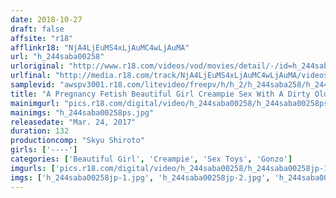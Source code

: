 ```yaml
---
date: 2018-10-27
draft: false
affsite: "r18"
afflinkr18: "NjA4LjEuMS4xLjAuMC4wLjAuMA"
url: "h_244saba00258"
urloriginal: "http://www.r18.com/videos/vod/movies/detail/-/id=h_244saba00258"
urlfinal: "http://media.r18.com/track/NjA4LjEuMS4xLjAuMC4wLjAuMA/videos/vod/movies/detail/-/id=h_244saba00258"
samplevid: "awspv3001.r18.com/litevideo/freepv/h/h_2/h_244saba258/h_244saba258_dmb_w.mp4"
title: "A Pregnancy Fetish Beautiful Girl Creampie Sex With A Dirty Old Man And His Raw Cock 4 Fucks!"
mainimgurl: "pics.r18.com/digital/video/h_244saba00258/h_244saba00258ps.jpg"
mainimgs: "h_244saba00258ps.jpg"
releasedate: "Mar. 24, 2017"
duration: 132
productioncomp: "Skyu Shiroto"
girls: ['----']
categories: ['Beautiful Girl', 'Creampie', 'Sex Toys', 'Gonzo']
imgurls: ['pics.r18.com/digital/video/h_244saba00258/h_244saba00258jp-1.jpg', 'pics.r18.com/digital/video/h_244saba00258/h_244saba00258jp-2.jpg', 'pics.r18.com/digital/video/h_244saba00258/h_244saba00258jp-3.jpg', 'pics.r18.com/digital/video/h_244saba00258/h_244saba00258jp-4.jpg', 'pics.r18.com/digital/video/h_244saba00258/h_244saba00258jp-5.jpg', 'pics.r18.com/digital/video/h_244saba00258/h_244saba00258jp-6.jpg', 'pics.r18.com/digital/video/h_244saba00258/h_244saba00258jp-7.jpg', 'pics.r18.com/digital/video/h_244saba00258/h_244saba00258jp-8.jpg', 'pics.r18.com/digital/video/h_244saba00258/h_244saba00258jp-9.jpg', 'pics.r18.com/digital/video/h_244saba00258/h_244saba00258jp-10.jpg', 'pics.r18.com/digital/video/h_244saba00258/h_244saba00258jp-11.jpg', 'pics.r18.com/digital/video/h_244saba00258/h_244saba00258jp-12.jpg', 'pics.r18.com/digital/video/h_244saba00258/h_244saba00258jp-13.jpg', 'pics.r18.com/digital/video/h_244saba00258/h_244saba00258jp-14.jpg', 'pics.r18.com/digital/video/h_244saba00258/h_244saba00258jp-15.jpg', 'pics.r18.com/digital/video/h_244saba00258/h_244saba00258jp-16.jpg', 'pics.r18.com/digital/video/h_244saba00258/h_244saba00258jp-17.jpg', 'pics.r18.com/digital/video/h_244saba00258/h_244saba00258jp-18.jpg', 'pics.r18.com/digital/video/h_244saba00258/h_244saba00258jp-19.jpg', 'pics.r18.com/digital/video/h_244saba00258/h_244saba00258jp-20.jpg']
imgs: ['h_244saba00258jp-1.jpg', 'h_244saba00258jp-2.jpg', 'h_244saba00258jp-3.jpg', 'h_244saba00258jp-4.jpg', 'h_244saba00258jp-5.jpg', 'h_244saba00258jp-6.jpg', 'h_244saba00258jp-7.jpg', 'h_244saba00258jp-8.jpg', 'h_244saba00258jp-9.jpg', 'h_244saba00258jp-10.jpg', 'h_244saba00258jp-11.jpg', 'h_244saba00258jp-12.jpg', 'h_244saba00258jp-13.jpg', 'h_244saba00258jp-14.jpg', 'h_244saba00258jp-15.jpg', 'h_244saba00258jp-16.jpg', 'h_244saba00258jp-17.jpg', 'h_244saba00258jp-18.jpg', 'h_244saba00258jp-19.jpg', 'h_244saba00258jp-20.jpg']
---
```

